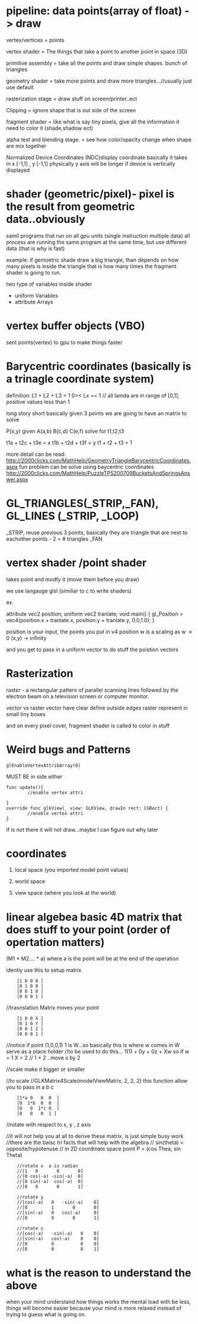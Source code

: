 

# pipeline:  data points(array of float) -> draw

vertex/vertices = points

vertex shader   = The things that take a point to another point in space (3D)

primitive assembly = take all the points and draw simple shapes. bunch of triangles

geometry shader  = take more points and draw more triangles...//usually just use default

rasterization stage  = draw stuff on screen/printer..ect

Clipping = ignore shape that is out side of the screen

fragment shader = like what is say tiny pixels, give all the information it need to color it (shade,shadow ect)

alpha test and blending stage. = see how color/opacity change when shape are mix together

Normalized Device Coordinates (NDC)display coordinate 
basically it takes in x [-1,1] , y [-1,1]
physically y axis will be longer if device is vertically displayed

# shader (geometric/pixel)-  pixel is the result from geometric data..obviously
samll programs that run on all gpu units (single instruction multiple data)
all process are running the same program at the same time, but use different data (that is why is fast)

example: if gemoetric shade draw a big triangle, than depends on how many pixels is inside the triangle
that is how many times the fragment shader is going to run.

two type of variables inside shader
* uniform Variables
* attribute Arrays


# vertex buffer objects (VBO) 

sent points(vertex) to gpu to make things faster

# Barycentric coordinates (basically is a trinagle coordinate system)
definition:
L1 + L2 + L3 = 1
0=< Lx =< 1 // all lamda are in range of [0,1], positive values less than 1

long story short basically
given 3 points we are going to have an matrix to solve

P(x,y) given A(a,b) B(c,d) C(e,f) 
solve for t1,t2,t3

t1a + t2c + t3e = x
t1b + t2d + t3f = y
t1 + t2 + t3 = 1

more detail can be read: http://2000clicks.com/MathHelp/GeometryTriangleBarycentricCoordinates.aspx
fun problem can be solve using baycentric coordinates http://2000clicks.com/MathHelp/PuzzleTPS200709BucketsAndSpringsAnswer.aspx


# GL_TRIANGLES(_STRIP,_FAN), GL_LINES (_STRIP, _LOOP)

_STRIP, reuse previous 3 points, basically they are triangle that are next to eachother
points - 2 = # triangles
_FAN

# vertex shader /point shader

takes point and modfy it (move them before you draw)

we use langauge glsl (similiar to c to write shaders)

ex.

attribute vec2 position;
uniform vec2 tranlate;
void main()
{
    gl_Position = vec4(position.x + tranlate.x, position.y + tranlate.y, 0.0,1.0);
}


position is your input, the points you put in
v4 position w is a scaling as w -> 0 (x,y) -> infinity

and you get to pass in a uniform vector to do stuff the poistion vectors

# Rasterization

raster - a rectangular pattern of parallel scanning lines followed by the electron beam on a 
television screen or computer monitor.

vector vs raster
vector have clear define outside edges
raster represent in small tiny boxes

and on every pixel cover, fragment shader is called to color in stuff


# Weird bugs and Patterns 


    glEnableVertexAttribArray(0) 
MUST BE in side either
 
    func update(){
            //enable vertex attri
        
    }
    override func glkView(_ view: GLKView, drawIn rect: CGRect) {
            //enable vertex attri
    }
    
if is not there it will not draw...maybe I can figure out why later     
 
# coordinates

1. local space (you imported model point values)

2. world space

3. view space (where  you look at the world)

# linear algebea basic 4D matrix that does stuff to your point (order of opertation matters)
(M1 * M2.... * a)  where a is the point will be at the end of the operation

identiy use this to setup matrix

        [1 0 0 0 ]
        [0 1 0 0 ]
        [0 0 1 0 ]
        [0 0 0 1 ]
        
//trasnslation Matrix moves your point

        [1 0 0 X ]
        [0 1 0 Y ]
        [0 0 1 Z ]
        [0 0 0 1 ]
        
//notice if point (1,0,0,1)   1 is W...so basically this is where w comes in W serve as a place holder
//to be used to do this... 1(1) + 0y + 0z + Xw  so if w = 1  X = 2
// 1 + 2 ..move x  by 2
        
//scale  make it bigger or smaller

 //to scale 
 //GLKMatrix4Scale(modelViewMatrix, 2, 2, 2) this function allow you to pass in a b c
 
        [1*a 0   0  0  ]
        [0  1*b  0  0  ] 
        [0   0  1*c 0  ]
        [0   0   0  1 ]
        
        
//rotate with respect to x, y , z axis

//it will not help you at all to derive these matrix, is just simple busy work
//there are the baisc tri facts that will help with the algebra
// sin(theta) = opposite/hypotenuse
// in 2D coordinate space point P = (cos Thea, sin Theta)

        //rotate x  a is radian
        //[1   0       0       0]
        //[0 cos(-a) -sin(-a)  0]
        //[0 sin(-a)  cos(-a)  0]
        //[0   0       0       1]
        
        //rotate y
        //[cos(-a)   0   -sin(-a)    0]
        //[0         1       0       0]
        //[sin(-a)   0   cos(-a)     0]
        //[0         0       0       1]
        
        //rotate z
        //[cos(-a)   -sin(-a)   0    0]
        //[sin(-a)   cos(-a)    0    0]
        //[0         0          0    0]
        //[0         0          0    1]
        

#  what is the reason to understand the above

when your mind understand how things works the mental load with be less, things will 
become easier because your mind is more relaxed instead of trying to guess what is going on.

